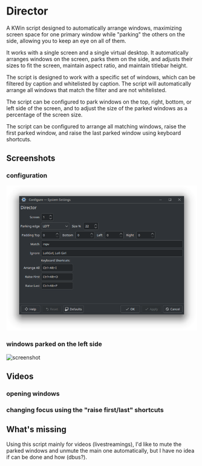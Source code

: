 # Director

A KWin script designed to automatically arrange windows, maximizing screen space for one primary window while "parking" the others on the side, allowing you to keep an eye on all of them.

It works with a single screen and a single virtual desktop. It automatically arranges windows on the screen, parks them on the side, and adjusts their sizes to fit the screen, maintain aspect ratio, and maintain titlebar height.

The script is designed to work with a specific set of windows, which can be filtered by caption and whitelisted by caption. The script will automatically arrange all windows that match the filter and are not whitelisted.

The script can be configured to park windows on the top, right, bottom, or left side of the screen, and to adjust the size of the parked windows as a percentage of the screen size.

The script can be configured to arrange all matching windows, raise the first parked window, and raise the last parked window using keyboard shortcuts.

## Screenshots

### configuration

![screenshot](docs/config_ui.png)

### windows parked on the left side

![screenshot](docs/example.png)

## Videos

### opening windows



### changing focus using the "raise first/last" shortcuts



## What's missing

Using this script mainly for videos (livestreamings), I'd like to mute the parked windows and unmute the main one automatically, but I have no idea if can be done and how (dbus?).
